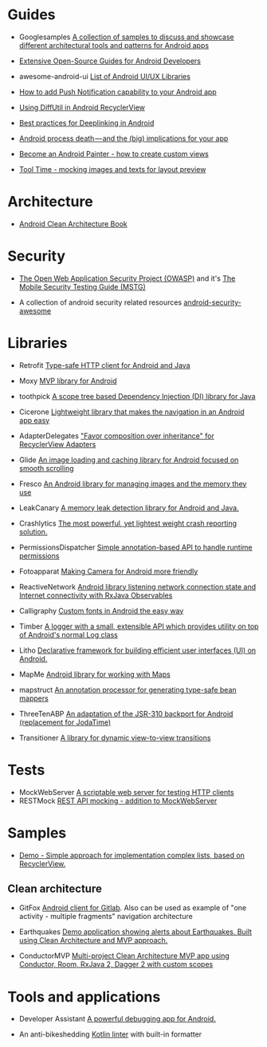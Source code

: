 # Guides

- Googlesamples [A collection of samples to discuss and showcase different architectural tools and patterns for Android apps](https://github.com/googlesamples/android-architecture)

- [Extensive Open-Source Guides for Android Developers](https://github.com/codepath/android_guides)

- awesome-android-ui [List of Android UI/UX Libraries](https://github.com/wasabeef/awesome-android-ui)

- [How to add Push Notification capability to your Android app](https://medium.com/@nileshsingh/how-to-add-push-notification-capability-to-your-android-app-a3cac745e56e)

- [Using DiffUtil in Android RecyclerView](https://medium.com/@iammert/using-diffutil-in-android-recyclerview-bdca8e4fbb00)

- [Best practices for Deeplinking in Android](https://proandroiddev.com/best-practices-for-deeplinking-in-android-1dc1ea060c0c)

- [Android process death — and the (big) implications for your app](https://medium.com/inloop/android-process-kill-and-the-big-implications-for-your-app-1ecbed4921cb)

- [Become an Android Painter - how to create custom views](https://android.jlelse.eu/become-an-android-painter-aadf91cec9d4)

- [Tool Time - mocking images and texts for layout preview](https://blog.stylingandroid.com/tool-time-part-1-2/)

# Architecture

- [Android Clean Architecture Book](https://github.com/AndroidArchitecture/AndroidArchitectureBook)

# Security

- [The Open Web Application Security Project (OWASP)](https://www.owasp.org) and it's [The Mobile Security Testing Guide (MSTG)](https://github.com/OWASP/owasp-mstg)

- A collection of android security related resources [android-security-awesome
](https://github.com/ashishb/android-security-awesome)

# Libraries

- Retrofit [Type-safe HTTP client for Android and Java](http://square.github.io/retrofit/)

- Moxy [MVP library for Android](https://github.com/Arello-Mobile/Moxy)

- toothpick [A scope tree based Dependency Injection (DI) library for Java](https://github.com/stephanenicolas/toothpick)

- Cicerone [Lightweight library that makes the navigation in an Android app easy](https://github.com/terrakok/Cicerone)

- AdapterDelegates ["Favor composition over inheritance" for RecyclerView Adapters](https://github.com/sockeqwe/AdapterDelegates)

- Glide [An image loading and caching library for Android focused on smooth scrolling](https://github.com/bumptech/glide)

- Fresco [An Android library for managing images and the memory they use](https://github.com/facebook/fresco)

- LeakCanary [A memory leak detection library for Android and Java.](https://github.com/square/leakcanary)

- Сrashlytics [The most powerful, yet lightest weight crash reporting solution.](https://fabric.io/kits/android/crashlytics)

- PermissionsDispatcher [Simple annotation-based API to handle runtime permissions](https://github.com/permissions-dispatcher/PermissionsDispatcher)

- Fotoapparat [Making Camera for Android more friendly](https://github.com/Fotoapparat/Fotoapparat)

- ReactiveNetwork [Android library listening network connection state and Internet connectivity with RxJava Observables](https://github.com/pwittchen/ReactiveNetwork)

- Calligraphy [Custom fonts in Android the easy way](https://github.com/chrisjenx/Calligraphy)

- Timber [A logger with a small, extensible API which provides utility on top of Android's normal Log class](https://github.com/JakeWharton/timber)

- Litho [Declarative framework for building efficient user interfaces (UI) on Android.](https://fblitho.com/)

- MapMe [Android library for working with Maps](https://github.com/TradeMe/MapMe)

- mapstruct [An annotation processor for generating type-safe bean mappers](https://github.com/mapstruct/mapstruct)

- ThreeTenABP [An adaptation of the JSR-310 backport for Android (replacement for JodaTime)](https://github.com/JakeWharton/ThreeTenABP)

- Transitioner [A library for dynamic view-to-view transitions](https://github.com/dev-labs-bg/transitioner)

# Tests

- MockWebServer [A scriptable web server for testing HTTP clients](https://github.com/square/okhttp/tree/master/mockwebserver) 
- RESTMock [REST API mocking - addition to MockWebServer](https://github.com/andrzejchm/RESTMock)


# Samples

- [Demo - Simple approach for implementation complex lists, based on RecyclerView.](https://github.com/MaksTuev/EasyAdapter)

## Clean architecture

-  GitFox [Android client for Gitlab](https://gitlab.com/terrakok/gitlab-client). Also can be used as example of "one activity - multiple fragments" navigation architecture 

- Earthquakes [Demo application showing alerts about Earthquakes. Built using Clean Architecture and MVP approach.](https://github.com/Gaket/Earthquakes)

- ConductorMVP [Multi-project Clean Architecture MVP app using Conductor, Room, RxJava 2, Dagger 2 with custom scopes ](https://github.com/jshvarts/ConductorMVP)

# Tools and applications

- Developer Assistant [A powerful debugging app for Android.](https://play.google.com/store/apps/details?id=com.appsisle.developerassistant)

- An anti-bikeshedding [Kotlin linter](https://github.com/shyiko/ktlint) with built-in formatter

